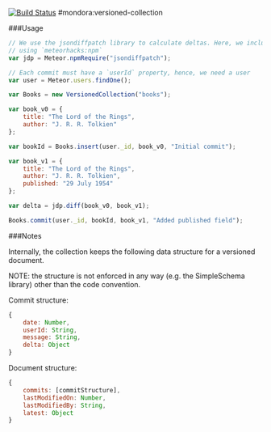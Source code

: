 [![Build Status](https://travis-ci.org/mondora/mondora-versioned-collection.svg?branch=master)](https://travis-ci.org/mondora/mondora-versioned-collection)
#mondora:versioned-collection

###Usage

```js
// We use the jsondiffpatch library to calculate deltas. Here, we include it
// using `meteorhacks:npm`
var jdp = Meteor.npmRequire("jsondiffpatch");

// Each commit must have a `userId` property, hence, we need a user
var user = Meteor.users.findOne();

var Books = new VersionedCollection("books");

var book_v0 = {
    title: "The Lord of the Rings",
    author: "J. R. R. Tolkien"
};

var bookId = Books.insert(user._id, book_v0, "Initial commit");

var book_v1 = {
    title: "The Lord of the Rings",
    author: "J. R. R. Tolkien",
    published: "29 July 1954"
};

var delta = jdp.diff(book_v0, book_v1);

Books.commit(user._id, bookId, book_v1, "Added published field");
```

###Notes

Internally, the collection keeps the following data structure for a versioned
document.

NOTE: the structure is not enforced in any way (e.g. the SimpleSchema library)
other than the code convention.

Commit structure:

```js
{
    date: Number,
    userId: String,
    message: String,
    delta: Object
}
```

Document structure:

```js
{
    commits: [commitStructure],
    lastModifiedOn: Number,
    lastModifiedBy: String,
    latest: Object
}
```
